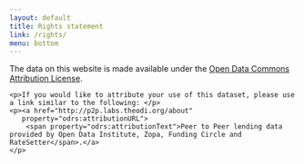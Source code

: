 ```yaml
---
layout: default
title: Rights statement
link: /rights/
menu: bottom
---
```

<div typeof="odrs:RightsStatement" resource="/rights">
		<p>The data on this website is made available under the <a href="http://opendatacommons.org/licenses/by/1.0" property="odrs:dataLicense">Open Data Commons Attribution License</a>.</p>

    <p>If you would like to attribute your use of this dataset, please use a link similar to the following: </p>
    <p><a href="http://p2p.labs.theodi.org/about" 
       property="odrs:attributionURL">
        <span property="odrs:attributionText">Peer to Peer lending data provided by Open Data Institute, Zopa, Funding Circle and RateSetter</span>.</a>
    </p>
</div>